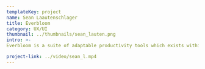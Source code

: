 ```yaml
---
templateKey: project
name: Sean Laautenschlager
title: Everbloom
category: UX/UI
thumbnail: ../thumbnails/sean_lauten.png
intro: >-
Everbloom is a suite of adaptable productivity tools which exists within a structure of feedback and continual development. Through identifying one’s motivators, we can better understand the underlying structures of how we function. Everbloom believes we are in a constant state of becoming our better selves; it’s only through refining the systems that work for us that we can reach our full potential.

project-link: ../video/sean_l.mp4
---
```

